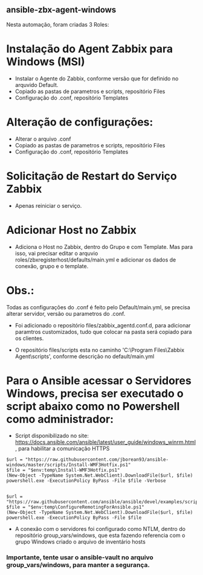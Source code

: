 ## ansible-zbx-agent-windows

Nesta automação, foram criadas 3 Roles:

# Instalação do Agent Zabbix para Windows (MSI)
  - Instalar o Agente do Zabbix, conforme versão que for definido no arquvido Default.
  - Copiado as pastas de parametros e scripts, repositório Files
  - Configuração do .conf, repositório Templates

# Alteração de configurações:
  - Alterar o arquivo .conf
  - Copiado as pastas de parametros e scripts, repositório Files
  - Configuração do .conf, repositório Templates

# Solicitação de Restart do Serviço Zabbix
  - Apenas reiniciar o serviço.

# Adicionar Host no Zabbix
  - Adiciona o Host no Zabbix, dentro do Grupo e com Template. Mas para isso, vai precisar editar o arquvio roles/zbxregisterhost/defaults/main.yml e adicionar os dados de conexão, grupo e o template.

# Obs.: 
Todas as configurações do .conf é feito pelo Default/main.yml, se precisa alterar servidor, versão ou parametros do .conf.

- Foi adicionado o repositório files/zabbix_agentd.conf.d, para adicionar paramtros customizados, tudo que colocar na pasta será copiado para os clientes.

- O repositório files/scripts esta no caminho 'C:\Program Files\Zabbix Agent\scripts\', conforme descrição no default/main.yml

# Para o Ansible acessar o Servidores Windows, precisa ser executado o script abaixo como no Powershell como administrador:
- Script disponibilizado no site: https://docs.ansible.com/ansible/latest/user_guide/windows_winrm.html, para habilitar a comunicação HTTPS

```
$url = "https://raw.githubusercontent.com/jborean93/ansible-windows/master/scripts/Install-WMF3Hotfix.ps1"
$file = "$env:temp\Install-WMF3Hotfix.ps1"
(New-Object -TypeName System.Net.WebClient).DownloadFile($url, $file)
powershell.exe -ExecutionPolicy ByPass -File $file -Verbose


$url = "https://raw.githubusercontent.com/ansible/ansible/devel/examples/scripts/ConfigureRemotingForAnsible.ps1"
$file = "$env:temp\ConfigureRemotingForAnsible.ps1"
(New-Object -TypeName System.Net.WebClient).DownloadFile($url, $file)
powershell.exe -ExecutionPolicy ByPass -File $file
```

- A conexão com o servidores foi configurado como NTLM, dentro do repositório group_vars/windows, que esta fazendo referencia com o grupo Windows criado o arquivo de inventário hosts

### Importante, tente usar o ansible-vault no arquivo group_vars/windows, para manter a segurança.


